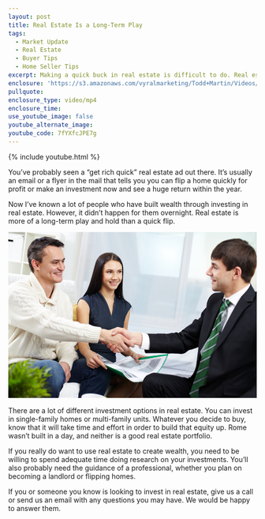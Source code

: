 ```yaml
---
layout: post
title: Real Estate Is a Long-Term Play
tags:
  - Market Update
  - Real Estate
  - Buyer Tips
  - Home Seller Tips
excerpt: Making a quick buck in real estate is difficult to do. Real estate works much better as a long-term play.
enclosure: 'https://s3.amazonaws.com/vyralmarketing/Todd+Martin/Videos/2017/July/Louisville+Real+Estate-+Real+Estate+Is+a+Long-Term+Play.mp4'
pullquote:
enclosure_type: video/mp4
enclosure_time:
use_youtube_image: false
youtube_alternate_image:
youtube_code: 7fYXfcJPE7g
---
```



{% include youtube.html %}

You’ve probably seen a “get rich quick” real estate ad out there. It’s usually an email or a flyer in the mail that tells you you can flip a home quickly for profit or make an investment now and see a huge return within the year.

Now I’ve known a lot of people who have built wealth through investing in real estate. However, it didn’t happen for them overnight. Real estate is more of a long-term play and hold than a quick flip.

![](/uploads/versions/bigstock-portrait-of-modern-couple-maki-28350548---x----900-600x---.jpg)

There are a lot of different investment options in real estate. You can invest in single-family homes or multi-family units. Whatever you decide to buy, know that it will take time and effort in order to build that equity up. Rome wasn’t built in a day, and neither is a good real estate portfolio.

If you really do want to use real estate to create wealth, you need to be willing to spend adequate time doing research on your investments. You’ll also probably need the guidance of a professional, whether you plan on becoming a landlord or flipping homes.

If you or someone you know is looking to invest in real estate, give us a call or send us an email with any questions you may have. We would be happy to answer them.